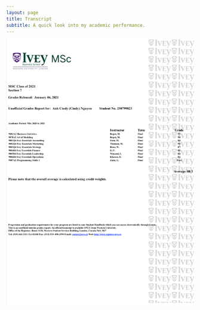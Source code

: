 ```yaml
---
layout: page
title: Transcript
subtitle: A quick look into my academic performance.
---
```


![Anh Cindy Nguyen](/assets/img/Transcript.jpg)
